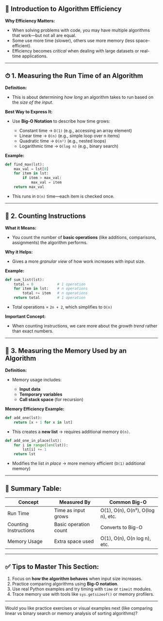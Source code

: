 ## 📘 Introduction to Algorithm Efficiency

**Why Efficiency Matters:**

* When solving problems with code, you may have multiple algorithms that work—but not all are equal.
* Some use more time (slower), others use more memory (less space-efficient).
* Efficiency becomes *critical* when dealing with large datasets or real-time applications.

---

## ⏱ 1. Measuring the Run Time of an Algorithm

**Definition:**

* This is about determining *how long* an algorithm takes to run based on the *size of the input*.

**Best Way to Express It:**

* Use **Big-O Notation** to describe how time grows:

  * Constant time → `O(1)` (e.g., accessing an array element)
  * Linear time → `O(n)` (e.g., simple loop over n items)
  * Quadratic time → `O(n²)` (e.g., nested loops)
  * Logarithmic time → `O(log n)` (e.g., binary search)

**Example:**

```python
def find_max(lst):
    max_val = lst[0]
    for item in lst:
        if item > max_val:
            max_val = item
    return max_val
```

* This runs in `O(n)` time—each item is checked once.

---

## 🧮 2. Counting Instructions

**What it Means:**

* You count the number of **basic operations** (like additions, comparisons, assignments) the algorithm performs.

**Why it Helps:**

* Gives a more *granular view* of how work increases with input size.

**Example:**

```python
def sum_list(lst):
    total = 0           # 1 operation
    for item in lst:    # n operations
        total += item   # n operations
    return total        # 1 operation
```

* Total operations = `2n + 2`, which simplifies to `O(n)`

**Important Concept:**

* When counting instructions, we care more about the *growth trend* rather than exact numbers.

---

## 🧠 3. Measuring the Memory Used by an Algorithm

**Definition:**

* Memory usage includes:

  * **Input data**
  * **Temporary variables**
  * **Call stack space** (for recursion)

**Memory Efficiency Example:**

```python
def add_one(lst):
    return [x + 1 for x in lst]
```

* This creates a **new list** → requires additional memory `O(n)`.

```python
def add_one_in_place(lst):
    for i in range(len(lst)):
        lst[i] += 1
    return lst
```

* Modifies the list *in place* → more memory efficient (`O(1)` additional memory)

---

## 🔁 Summary Table:

| Concept               | Measured By           | Common Big-O                      |
| --------------------- | --------------------- | --------------------------------- |
| Run Time              | Time as input grows   | O(1), O(n), O(n²), O(log n), etc. |
| Counting Instructions | Basic operation count | Converts to Big-O                 |
| Memory Usage          | Extra space used      | O(1), O(n), O(n log n), etc.      |

---

## ✅ Tips to Master This Section:

1. Focus on **how the algorithm behaves** when input size increases.
2. Practice comparing algorithms using **Big-O notation**.
3. Use real Python examples and try timing with `time` or `timeit` modules.
4. Trace memory use with tools like `sys.getsizeof()` or memory profilers.

---

Would you like practice exercises or visual examples next (like comparing linear vs binary search or memory analysis of sorting algorithms)?
